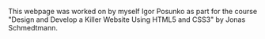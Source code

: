 This webpage was worked on by myself Igor Posunko as part for the course "Design and Develop a Killer Website Using HTML5 and CSS3" by Jonas Schmedtmann.
